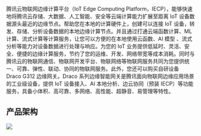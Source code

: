 腾讯云物联网边缘计算平台（IoT Edge Computing Platform，IECP），能够快速地将腾讯云存储、大数据、人工智能、安全等云端计算能力扩展至距离 IoT 设备数据源头最近的边缘节点。帮助您在本地的计算硬件上，创建可以连接 IoT 设备，转发、存储、分析设备数据的本地边缘计算节点。并且通过打通云端函数计算、ML 计算、流式计算等计算服务，让您可以方便的在本地使用云函数、AI 模型  、流式分析等能力对设备数据进行处理与响应。为您的 IoT 业务提供低延时、灵活、安全、便捷的边缘计算服务，节约了您的运维、开发、网络带宽等成本消耗。同时与腾讯云的物联网通信、物联网开发平台、物联网络等物联网服务共同为您提供统一、可靠、弹性、联动、协同的物联网服务。此外，您还可以购买自研设备 Draco G312 边缘网关。Draco 系列边缘智能网关是腾讯面向物联网边缘应用场景的工业级设备，提供 IoT 设备接入、AI 本地分析、边云协同（预装 IECP）等功能服务，具备小体积、高可靠、多网络、高性能、超静音、易管理等特性。

## 产品架构
![](https://main.qcloudimg.com/raw/da5bae24b24d6f426c6c6a919845fdfd.svg)





